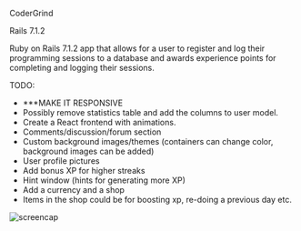 CoderGrind

Rails 7.1.2

Ruby on Rails 7.1.2 app that allows for a user to register and log their programming
sessions to a database and awards experience points for completing and logging their sessions.

TODO:

- ***MAKE IT RESPONSIVE
- Possibly remove statistics table and add the columns to user model.
- Create a React frontend with animations. 
- Comments/discussion/forum section
- Custom background images/themes (containers can change color, background images can be added)
- User profile pictures
- Add bonus XP for higher streaks
- Hint window (hints for generating more XP)
- Add a currency and a shop
- Items in the shop could be for boosting xp, re-doing a previous day etc.

![screencap](https://github.com/daedalussolutions/CoderGrind/assets/119969921/21933254-998c-439a-b9e8-dd3e0bf2c72f)
